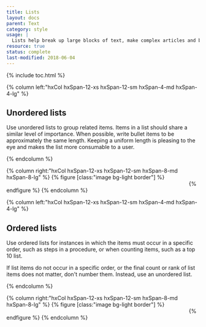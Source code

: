 ```yaml
---
title: Lists
layout: docs
parent: Text
category: style
usage: |
  Lists help break up large blocks of text, make complex articles and blog posts easier to grasp, and make key information stand out.
resource: true
status: complete
last-modified: 2018-06-04
---
```


{% include toc.html %}

<section class="static-section"  markdown="1">

<div class="hxRow" markdown="1">

{% column left:"hxCol hxSpan-12-xs hxSpan-12-sm hxSpan-4-md hxSpan-4-lg" %}

## Unordered lists

Use unordered lists to group related items. Items in a list should share a similar level of importance. When possible, write bullet items to be approximately the same length. Keeping a uniform length is pleasing to the eye and makes the list more consumable to a user.

{% endcolumn %}

{% column right:"hxCol hxSpan-12-xs hxSpan-12-sm hxSpan-8-md hxSpan-8-lg" %}
{% figure [class:"image bg-light border"] %}
<embed src="{{site.url}}/assets/images/components/content-areas/lists/unordered-list.png" width="472"/>
{% endfigure %}
{% endcolumn %}
</div>

</section>

<section class="static-section"  markdown="1">

<div class="hxRow" markdown="1">

{% column left:"hxCol hxSpan-12-xs hxSpan-12-sm hxSpan-4-md hxSpan-4-lg" %}

## Ordered lists

Use ordered lists for instances in which the items must occur in a specific order, such as steps in a procedure, or when counting items, such as a top 10 list.

If list items do not occur in a specific order, or the final count or rank of list items does not matter, don't number them. Instead, use an unordered list.

{% endcolumn %}

{% column right:"hxCol hxSpan-12-xs hxSpan-12-sm hxSpan-8-md hxSpan-8-lg" %}
{% figure [class:"image bg-light border"] %}
<embed src="{{site.url}}/assets/images/components/content-areas/lists/ordered-list.png" width="472"/>
{% endfigure %}
{% endcolumn %}

</div>

</section>
